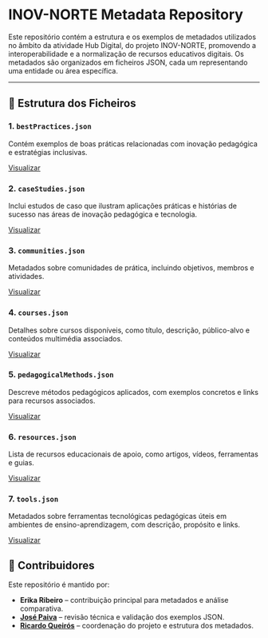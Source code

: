 # INOV-NORTE Metadata Repository

Este repositório contém a estrutura e os exemplos de metadados utilizados no âmbito da atividade Hub Digital, do projeto INOV-NORTE, promovendo a interoperabilidade e a normalização de recursos educativos digitais. Os metadados são organizados em ficheiros JSON, cada um representando uma entidade ou área específica.

---

## 📁 Estrutura dos Ficheiros

### 1. **`bestPractices.json`**  
Contém exemplos de boas práticas relacionadas com inovação pedagógica e estratégias inclusivas.

[Visualizar](https://jsonhero.io/j/30Ola0y5gCli)

### 2. **`caseStudies.json`**  
Inclui estudos de caso que ilustram aplicações práticas e histórias de sucesso nas áreas de inovação pedagógica e tecnologia.

[Visualizar](https://jsonhero.io/j/V2ZC0BmDbjSQ)

### 3. **`communities.json`**  
Metadados sobre comunidades de prática, incluindo objetivos, membros e atividades.

[Visualizar](https://jsonhero.io/j/lPFQhEPX0nu8)

### 4. **`courses.json`**  
Detalhes sobre cursos disponíveis, como título, descrição, público-alvo e conteúdos multimédia associados.

[Visualizar](https://jsonhero.io/j/83omKJByMBFC)

### 5. **`pedagogicalMethods.json`**  
Descreve métodos pedagógicos aplicados, com exemplos concretos e links para recursos associados.

[Visualizar](https://jsonhero.io/j/TxfXU5iGO2rS)

### 6. **`resources.json`**  
Lista de recursos educacionais de apoio, como artigos, vídeos, ferramentas e guias.

[Visualizar](https://jsonhero.io/j/Bi4K6WrKoc9e)

### 7. **`tools.json`**  
Metadados sobre ferramentas tecnológicas pedagógicas úteis em ambientes de ensino-aprendizagem, com descrição, propósito e links.

[Visualizar](https://jsonhero.io/j/WeseEKnZF3TT)

## 👥 Contribuidores

Este repositório é mantido por:  
- **Erika Ribeiro** – contribuição principal para metadados e análise comparativa.  
- **[José Paiva](https://github.com/josepaiva94)** – revisão técnica e validação dos exemplos JSON.  
- **[Ricardo Queirós](https://github.com/rqueiros)** – coordenação do projeto e estrutura dos metadados.  
